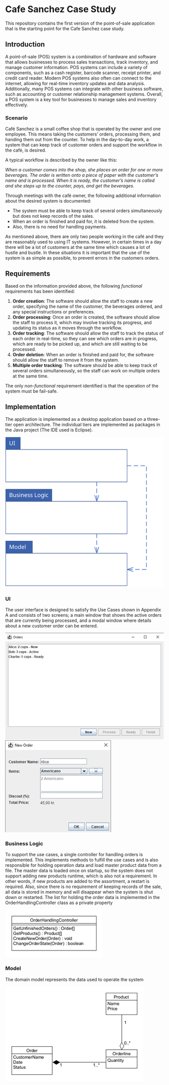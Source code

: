 # Cafe Sanchez Case Study
 This repository contains the first version of the point-of-sale application that is the starting point for the Cafe Sanchez case study.  
 
 ## Introduction
 
 A point-of-sale (POS) system is a combination of hardware and software that allows businesses to process sales transactions, track inventory, and manage customer information. POS systems can include a variety of components, such as a cash register, barcode scanner, receipt printer, and credit card reader. Modern POS systems also often can connect to the internet, allowing for real-time inventory updates and data analysis. Additionally, many POS systems can integrate with other business software, such as accounting or customer relationship management systems. Overall, a POS system is a key tool for businesses to manage sales and inventory effectively.

### Scenario
Café Sanchez is a small coffee shop that is operated by the owner and one employee. This means taking the customers’ orders, processing them, and handing them out from the counter. To help in the day-to-day work, a system that can keep track of customer orders and support the workflow in the café, is desired.  

A typical workflow is described by the owner like this:  

*When a customer comes into the shop, she places an order for one or more beverages. The order is written onto a piece of paper with the customer’s name and is processed. When it is ready, the customer’s name is called and she steps up to the counter, pays, and get the beverages.*  
 
Through meetings with the café owner, the following additional information about the desired system is documented:  
* The system must be able to keep track of several orders simultaneously but does not keep records of the sales. 
* When an order is finished and paid for, it is deleted from the system. 
* Also, there is no need for handling payments.

As mentioned above, there are only two people working in the café and they are reasonably used to using IT systems. However, in certain times in a day there will be a lot of customers at the same time which causes a lot of hustle and bustle. In these situations it is important that the use of the system is as simple as possible, to prevent errors in the customers orders.

## Requirements
Based on the information provided above, the following *functional* requirements has been identified:  
1. **Order creation**: The software should allow the staff to create a new order, specifying the name of the customer, the beverages ordered, and any special instructions or preferences.
1. **Order processing**: Once an order is created, the software should allow the staff to process it, which may involve tracking its progress, and updating its status as it moves through the workflow.
1. **Order tracking**: The software should allow the staff to track the status of each order in real-time, so they can see which orders are in progress, which are ready to be picked up, and which are still waiting to be processed.
1. **Order deletion**: When an order is finished and paid for, the software should allow the staff to remove it from the system.
1. **Multiple order tracking**: The software should be able to keep track of several orders simultaneously, so the staff can work on multiple orders at the same time.

The only *non-functional* requirement identified is that the operation of the system must be fail-safe.

## Implementation
The application is implemented as a desktop application based on a three-tier open architecture. The individual tiers are implemented as packages in the Java project (The IDE used is Eclipse).

![Architecture][architecture]

### UI
The user interface is designed to satisfy the Use Cases shown in Appendix A and consists of two screens; a main window that shows the active orders that are currently being processed, and a modal window where details about a new customer order can be entered.

![Main Window][mainwindow]
![New Order Model][newordermodal]

### Business Logic
To support the use cases, a single controller for handling orders is implemented. This implements methods to fulfill the use cases and is also responsible for holding operation data and load master product data from a file. The master data is loaded once on startup, so the system does not support adding new products runtime, which is also not a requirement. In other words, if new products are added to the assortment, a restart is required. Also, since there is no requirement of keeping records of the sale, all data is stored in memory and will disappear when the system is shut down or restarted. The list for holding the order data is implemented in the OrderHandlingController class as a private property

![Business Layer][businesslayer]

### Model
The domain model represents the data used to operate the system

![Domain Model][domainmodel]



[architecture]: /Graphics/Architecture.svg "Architecture" 
[mainwindow]: /Graphics/screen1.png "Main screen with active orders"
[newordermodal]: /Graphics/screen2.png "Dialog for creating new orders"
[businesslayer]: /Graphics/business_layer.png "Business Logic Layer"
[domainmodel]: /Graphics/model_layer.png "Domain model"